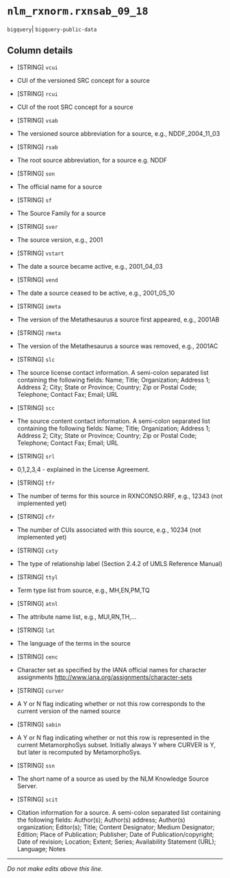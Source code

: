 # `nlm_rxnorm.rxnsab_09_18`
`bigquery`| `bigquery-public-data`

## Column details
* [STRING]    `vcui`
 - CUI of the versioned SRC concept for a source
* [STRING]    `rcui`
 - CUI of the root SRC concept for a source
* [STRING]    `vsab`
 - The versioned source abbreviation for a source, e.g., NDDF_2004_11_03
* [STRING]    `rsab`
 - The root source abbreviation, for a source e.g. NDDF
* [STRING]    `son`
 - The official name for a source
* [STRING]    `sf`
 - The Source Family for a source
* [STRING]    `sver`
 - The source version, e.g., 2001
* [STRING]    `vstart`
 - The date a source became active, e.g., 2001_04_03
* [STRING]    `vend`
 - The date a source ceased to be active, e.g., 2001_05_10
* [STRING]    `imeta`
 - The version of the Metathesaurus a source first appeared, e.g., 2001AB
* [STRING]    `rmeta`
 - The version of the Metathesaurus a source was removed, e.g., 2001AC
* [STRING]    `slc`
 - The source license contact information. A semi-colon separated list containing the following fields: Name; Title; Organization; Address 1; Address 2; City; State or Province; Country; Zip or Postal Code; Telephone; Contact Fax; Email; URL
* [STRING]    `scc`
 - The source content contact information. A semi-colon separated list containing the following fields: Name; Title; Organization; Address 1; Address 2; City; State or Province; Country; Zip or Postal Code; Telephone; Contact Fax; Email; URL
* [STRING]    `srl`
 - 0,1,2,3,4 - explained in the License Agreement.
* [STRING]    `tfr`
 - The number of terms for this source in RXNCONSO.RRF, e.g., 12343 (not implemented yet)
* [STRING]    `cfr`
 - The number of CUIs associated with this source, e.g., 10234 (not implemented yet)
* [STRING]    `cxty`
 - The type of relationship label (Section 2.4.2 of UMLS Reference Manual)
* [STRING]    `ttyl`
 - Term type list from source, e.g., MH,EN,PM,TQ
* [STRING]    `atnl`
 - The attribute name list, e.g., MUI,RN,TH,...
* [STRING]    `lat`
 - The language of the terms in the source
* [STRING]    `cenc`
 - Character set as specified by the IANA official names for character assignments http://www.iana.org/assignments/character-sets
* [STRING]    `curver`
 - A Y or N flag indicating whether or not this row corresponds to the current version of the named source
* [STRING]    `sabin`
 - A Y or N flag indicating whether or not this row is represented in the current MetamorphoSys subset. Initially always Y where CURVER is Y, but later is recomputed by MetamorphoSys.
* [STRING]    `ssn`
 - The short name of a source as used by the NLM Knowledge Source Server.
* [STRING]    `scit`
 - Citation information for a source. A semi-colon separated list containing the following fields: Author(s); Author(s) address; Author(s) organization; Editor(s); Title; Content Designator; Medium Designator; Edition; Place of Publication; Publisher; Date of Publication/copyright; Date of revision; Location; Extent; Series; Availability Statement (URL); Language; Notes

-------------------------------------------------------------------------------
*Do not make edits above this line.*
